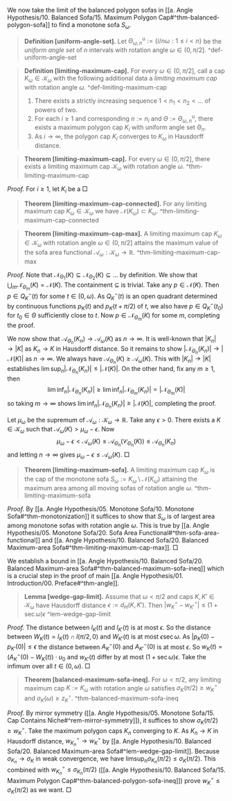 We now take the limit of the balanced polygon sofas in [[a. Angle Hypothesis/10. Balanced Sofa/15. Maximum Polygon Cap#^thm-balanced-polygon-sofa]] to find a monotone sofa $S_\omega$.

> __Definition [uniform-angle-set].__ Let $\Theta_{\omega, n}^{\mathrm{u}} := \left\{ i / n\omega : 1 \leq i < n \right\}$ be the _uniform angle set_ of $n$ intervals with rotation angle $\omega \in (0, \pi/2]$. ^def-uniform-angle-set

> __Definition [limiting-maximum-cap].__ For every $\omega \in (0, \pi/2]$, call a cap $K_\omega \in \mathcal{K}_\omega$ with the following additional data a _limiting maximum cap_ with rotation angle $\omega$. ^def-limiting-maximum-cap
> 
> 1. There exists a strictly increasing sequence $1 < n_1 < n_2 < \dots$ of powers of two.
> 2. For each $i \geq 1$ and corresponding $n := n_i$ and $\Theta := \Theta_{\omega, n}^\mathrm{u}$, there exists a maximum polygon cap $K_i$ with uniform angle set $\Theta_n$.
> 3. As $i \to \infty$, the polygon cap $K_i$ converges to $K_\omega$ in Hausdorff distance.

> __Theorem [limiting-maximum-cap].__ For every $\omega \in (0, \pi/2]$, there exists a limiting maximum cap $\mathcal{K}_\omega$ with rotation angle $\omega$. ^thm-limiting-maximum-cap

_Proof._ For $i \geq 1$, let $K_i$ be a  □

> __Theorem [limiting-maximum-cap-connected].__ For any limiting maximum cap $K_\omega \in \mathcal{K}_\omega$ we have $\mathcal{N}(K_\omega) \subset K_\omega$. ^thm-limiting-maximum-cap-connected

> __Theorem [limiting-maximum-cap-max].__ A limiting maximum cap $K_\omega \in \mathcal{K}_\omega$ with rotation angle $\omega \in (0, \pi/2]$ attains the maximum value of the sofa area functional $\mathcal{A}_\omega : \mathcal{K}_\omega \to \mathbb{R}$. ^thm-limiting-maximum-cap-max

_Proof._ Note that $\mathcal{N}_{\Theta_1}(K) \subseteq \mathcal{N}_{\Theta_2}(K) \subseteq \dots$ by definition. We show that $\bigcup_{m} \mathcal{N}_{\Theta_m}(K) = \mathcal{N}(K)$. The containment $\subseteq$ is trivial. Take any $p \in \mathcal{N}(K)$. Then $p \in Q_K^-(t)$ for some $t \in (0, \omega)$. As $Q_K^-(t)$ is an open quadrant determined by continuous functions $p_K(t)$ and $p_K(t + \pi/2)$ of $t$, we also have $p \in Q_K^-(t_0)$ for $t_0 \in \Theta$ sufficiently close to $t$. Now $p \in \mathcal{N}_{\Theta_m}(K)$ for some $m$, completing the proof.

We now show that $\mathcal{A}_{\Theta_n}(K_n) \to \mathcal{A}_\omega(K)$ as $n \to \infty$. It is well-known that $|K_n| \to |K|$ as $K_n \to K$ in Hausdorff distance. So it remains to show $|\mathcal{N}_{\Theta_n}(K_n)| \to |\mathcal{N}(K)|$ as $n \to \infty$. We always have $\mathcal{A}_{\Theta_n}(K) \geq \mathcal{A}_\omega(K)$. This with $|K_n| \to |K|$ establishes $\lim \sup_n{ |\mathcal{N}_{\Theta_n}(K_n)| } \leq |\mathcal{N}(K)|$. On the other hand, fix any $m \geq 1$, then
$$
\lim \inf_{n} |\mathcal{N}_{\Theta_n}(K_n)| \geq \lim \inf_{n} |\mathcal{N}_{\Theta_m}(K_n)| =  |\mathcal{N}_{\Theta_m}(K)|
$$
so taking $m \to \infty$ shows $\lim \inf_{n} |\mathcal{N}_{\Theta_n}(K_n)| \geq |\mathcal{N}(K)|$, completing the proof.

Let $\mu_\omega$ be the supremum of $\mathcal{A}_\omega : \mathcal{K}_\omega \to \mathbb{R}$. Take any $\epsilon > 0$. There exists a $K \in \mathcal{K}_\omega$ such that $\mathcal{A}_\omega(K) > \mu_\omega - \epsilon$. Now
$$
\mu_\omega - \epsilon < \mathcal{A}_\omega(K) \leq \mathcal{A}_{\Theta_n}(\mathcal{C}_{\Theta_n}(K)) \leq \mathcal{A}_{\Theta_n}(K_n)
$$
and letting $n \to \infty$ gives $\mu_\omega - \epsilon \leq \mathcal{A}_\omega(K)$. □

> __Theorem [limiting-maximum-sofa].__ A limiting maximum cap $K_\omega$ is the cap of the monotone sofa $S_\omega := K_\omega \setminus \mathcal{N}(K_\omega)$ attaining the maximum area among all moving sofas of rotation angle $\omega$. ^thm-limiting-maximum-sofa

_Proof._ By [[a. Angle Hypothesis/05. Monotone Sofa/10. Monotone Sofa#^thm-monotonization]] it suffices to show that $S_\omega$ is of largest area among monotone sofas with rotation angle $\omega$. This is true by [[a. Angle Hypothesis/05. Monotone Sofa/20. Sofa Area Functional#^thm-sofa-area-functional]] and [[a. Angle Hypothesis/10. Balanced Sofa/20. Balanced Maximum-area Sofa#^thm-limiting-maximum-cap-max]]. □

We establish a bound in [[a. Angle Hypothesis/10. Balanced Sofa/20. Balanced Maximum-area Sofa#^thm-balanced-maximum-sofa-ineq]] which is a crucial step in the proof of main [[a. Angle Hypothesis/01. Introduction/00. Preface#^thm-angle]].

> __Lemma [wedge-gap-limit].__ Assume that $\omega < \pi/2$ and caps $K, K' \in \mathcal{K}_\omega$ have Hausdorff distance $\epsilon := d_H(K, K')$. Then $|w_K^{\circ} - w_{K'}^{\circ}| \leq (1 + \sec \omega) \epsilon$ ^lem-wedge-gap-limit

_Proof._ The distance between $l_K(t)$ and $l_{K'}(t)$ is at most $\epsilon$. So the distance between $W_K(t) = l_K(t) \cap l(\pi/2, 0)$ and $W_{K'}(t)$ is at most $\epsilon \sec \omega$. As $|p_K(0) - p_{K'}(0)|\leq \epsilon$ the distance between $A_K^-(0)$ and $A_{K'}^-(0)$ is at most $\epsilon$. So $w_K(t) = (A_K^-(0) - W_K(t)) \cdot u_0$ and $w_{K'}(t)$ differ by at most $(1 + \sec \omega) \epsilon$. Take the infimum over all $t \in (0, \omega)$. □

> __Theorem [balanced-maximum-sofa-ineq].__ For $\omega < \pi/2$, any limiting maximum cap $K := K_\omega$ with rotation angle $\omega$ satisfies $\sigma_K(\pi/2) \geq w_K^\circ$ and $\sigma_K(\omega) \geq z_K^\circ$. ^thm-balanced-maximum-sofa-ineq

_Proof._ By mirror symmetry ([[a. Angle Hypothesis/05. Monotone Sofa/15. Cap Contains Niche#^rem-mirror-symmetry]]), it suffices to show $\sigma_K(\pi/2) \geq w_K^\circ$. Take the maximum polygon caps $K_n$ converging to $K$. As $K_n \to K$ in Hausdorff distance, $w_{K_n} ^{\circ} \to w_K^{\circ}$ by [[a. Angle Hypothesis/10. Balanced Sofa/20. Balanced Maximum-area Sofa#^lem-wedge-gap-limit]]. Because $\sigma_{K_n} \to \sigma_K$ in weak convergence, we have $\limsup_{ n } \sigma_{K_n}(\pi/2) \leq \sigma_K(\pi/2)$. This combined with $w_{K_n}^{\circ} \leq \sigma_{K_n}(\pi/2)$ ([[a. Angle Hypothesis/10. Balanced Sofa/15. Maximum Polygon Cap#^thm-balanced-polygon-sofa-ineq]]) prove $w_K^\circ \leq \sigma_K(\pi/2)$ as we want. □